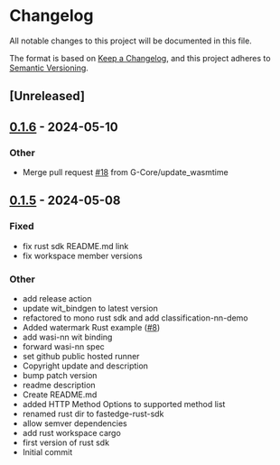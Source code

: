 # Changelog
All notable changes to this project will be documented in this file.

The format is based on [Keep a Changelog](https://keepachangelog.com/en/1.0.0/),
and this project adheres to [Semantic Versioning](https://semver.org/spec/v2.0.0.html).

## [Unreleased]

## [0.1.6](https://github.com/G-Core/FastEdge-sdk-rust/compare/v0.1.5...v0.1.6) - 2024-05-10

### Other
- Merge pull request [#18](https://github.com/G-Core/FastEdge-sdk-rust/pull/18) from G-Core/update_wasmtime

## [0.1.5](https://github.com/G-Core/FastEdgeSDK/releases/tag/fastedge-v0.1.5) - 2024-05-08

### Fixed
- fix rust sdk README.md link
- fix workspace member versions

### Other
- add release action
- update wit_bindgen to latest version
- refactored to mono rust sdk and add classification-nn-demo
- Added watermark Rust example ([#8](https://github.com/G-Core/FastEdgeSDK/pull/8))
- add wasi-nn wit binding
- forward wasi-nn spec
- set github public hosted runner
- Copyright update and description
- bump patch version
- readme description
- Create README.md
- added HTTP Method Options to supported method list
- renamed rust dir to fastedge-rust-sdk
- allow semver dependencies
- add rust workspace cargo
- first version of rust sdk
- Initial commit
